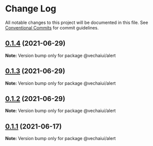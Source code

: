 # Change Log

All notable changes to this project will be documented in this file.
See [Conventional Commits](https://conventionalcommits.org) for commit guidelines.

## [0.1.4](https://github.com/vechai/vechaiui/compare/@vechaiui/alert@0.1.3...@vechaiui/alert@0.1.4) (2021-06-29)

**Note:** Version bump only for package @vechaiui/alert





## [0.1.3](https://github.com/vechai/vechaiui/compare/@vechaiui/alert@0.1.2...@vechaiui/alert@0.1.3) (2021-06-29)

**Note:** Version bump only for package @vechaiui/alert





## [0.1.2](https://github.com/vechai/vechaiui/compare/@vechaiui/alert@0.1.1...@vechaiui/alert@0.1.2) (2021-06-29)

**Note:** Version bump only for package @vechaiui/alert





## [0.1.1](https://github.com/vechai/vechaiui/compare/@vechaiui/alert@0.1.0...@vechaiui/alert@0.1.1) (2021-06-17)

**Note:** Version bump only for package @vechaiui/alert
